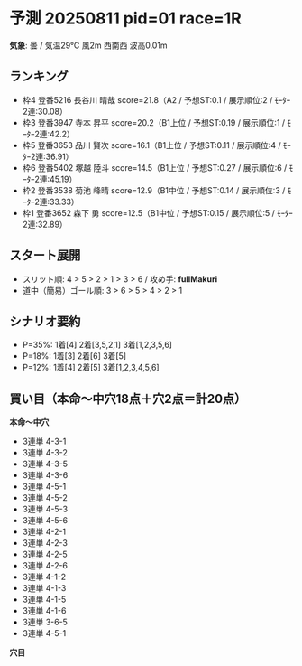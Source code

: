 # 予測 20250811 pid=01 race=1R

**気象**: 曇 / 気温29℃ 風2m 西南西 波高0.01m

## ランキング
- 枠4 登番5216 長谷川 晴哉  score=21.8（A2 / 予想ST:0.1 / 展示順位:2 / ﾓｰﾀｰ2連:30.08）
- 枠3 登番3947 寺本 昇平  score=20.2（B1上位 / 予想ST:0.19 / 展示順位:1 / ﾓｰﾀｰ2連:42.2）
- 枠5 登番3653 品川 賢次  score=16.1（B1上位 / 予想ST:0.11 / 展示順位:4 / ﾓｰﾀｰ2連:36.91）
- 枠6 登番5402 塚越 陸斗  score=14.5（B1上位 / 予想ST:0.27 / 展示順位:6 / ﾓｰﾀｰ2連:45.19）
- 枠2 登番3538 菊池 峰晴  score=12.9（B1中位 / 予想ST:0.14 / 展示順位:3 / ﾓｰﾀｰ2連:33.33）
- 枠1 登番3652 森下 勇  score=12.5（B1中位 / 予想ST:0.15 / 展示順位:5 / ﾓｰﾀｰ2連:32.89）

## スタート展開
- スリット順: 4 > 5 > 2 > 1 > 3 > 6 / 攻め手: **fullMakuri**
- 道中（簡易）ゴール順: 3 > 6 > 5 > 4 > 2 > 1

## シナリオ要約
- P=35%: 1着[4] 2着[3,5,2,1] 3着[1,2,3,5,6]
- P=18%: 1着[3] 2着[6] 3着[5]
- P=12%: 1着[4] 2着[5] 3着[1,2,3,4,5,6]

## 買い目（本命〜中穴18点＋穴2点＝計20点）
**本命〜中穴**
- 3連単 4-3-1
- 3連単 4-3-2
- 3連単 4-3-5
- 3連単 4-3-6
- 3連単 4-5-1
- 3連単 4-5-2
- 3連単 4-5-3
- 3連単 4-5-6
- 3連単 4-2-1
- 3連単 4-2-3
- 3連単 4-2-5
- 3連単 4-2-6
- 3連単 4-1-2
- 3連単 4-1-3
- 3連単 4-1-5
- 3連単 4-1-6
- 3連単 3-6-5
- 3連単 4-5-1

**穴目**
